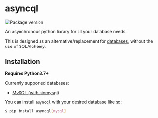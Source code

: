 # asyncql

<p>
<a href="https://pypi.org/project/asyncql/">
    <img src="https://badge.fury.io/py/asyncql.svg" alt="Package version">
</a>

An asynchronous python library for all your database needs.

This is designed as an alternative/replacement for [databases](https://github.com/encode/databases), without the use of SQLAlchemy.

## Installation

**Requires Python3.7+**

Currently supported databases:

- [MySQL (with aiomysql)](https://github.com/aio-libs/aiomysql)

You can install `asyncql` with your desired database like so:

```bash
$ pip install asyncql[mysql]
```